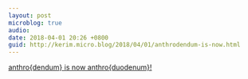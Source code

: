 ```yaml
---
layout: post
microblog: true
audio: 
date: 2018-04-01 20:26 +0800
guid: http://kerim.micro.blog/2018/04/01/anthrodendum-is-now.html
---
```

[anthro{dendum} is now anthro{duodenum}!](https://anthrodendum.org/2018/04/01/anthrodendum-is-now-anthroduodenum/)
